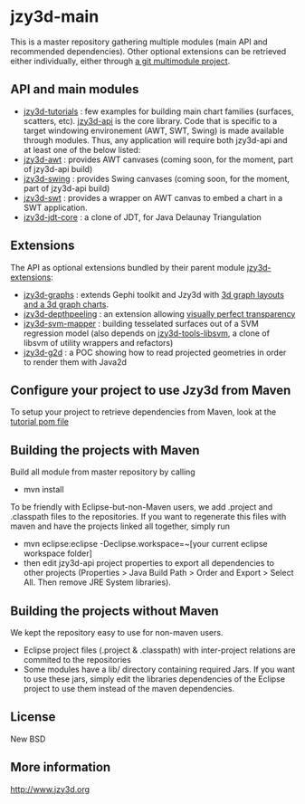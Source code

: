 jzy3d-main
==========

This is a master repository gathering multiple modules (main API and recommended dependencies).
Other optional extensions can be retrieved either individually, either through <a href="https://github.com/jzy3d/jzy3d-extensions">a git multimodule project</a>.

API and main modules
-----------------------------------
- <a href="https://github.com/jzy3d/jzy3d-tutorials">jzy3d-tutorials</a> : few examples for building main chart families (surfaces, scatters, etc).
<a href="https://github.com/jzy3d/jzy3d-api">jzy3d-api</a> is the core library.
Code that is specific to a target windowing environement (AWT, SWT, Swing) is made available through modules.
Thus, any application will require both jzy3d-api and at least one of the below listed:
- <a href="https://github.com/jzy3d/jzy3d-api/blob/master/src/awt">jzy3d-awt</a> : provides AWT canvases (coming soon, for the moment, part of jzy3d-api build)
- <a href="https://github.com/jzy3d/jzy3d-api/blob/master/src/swing">jzy3d-swing</a> : provides Swing canvases  (coming soon, for the moment, part of jzy3d-api build)
- <a href="https://github.com/jzy3d/jzy3d-swt">jzy3d-swt</a> : provides a wrapper on AWT canvas to embed a chart in a SWT application.
- <a href="https://github.com/jzy3d/jzy3d-jdt-core">jzy3d-jdt-core</a> : a clone of JDT, for Java Delaunay Triangulation

Extensions
-----------------------------------
The API as optional extensions bundled by their parent module <a href="https://github.com/jzy3d/jzy3d-extensions">jzy3d-extensions</a>:
- <a href="https://github.com/jzy3d/jzy3d-graphs">jzy3d-graphs</a> : extends Gephi toolkit and Jzy3d with <a href="http://www.jzy3d.org/plugins-graphs.php">3d graph layouts and a 3d graph charts</a>. 
- <a href="https://github.com/jzy3d/jzy3d-depthpeeling">jzy3d-depthpeeling</a> : an extension allowing <a href="http://www.jzy3d.org/plugin-depthpeeling.php">visually perfect transparency</a>
- <a href="https://github.com/jzy3d/jzy3d-svm-mapper">jzy3d-svm-mapper</a> : building tesselated surfaces out of a SVM regression model (also depends on <a href="https://github.com/jzy3d/jzy3d-tools-libsvm">jzy3d-tools-libsvm</a>, a clone of libsvm of utility wrappers and refactors)
- <a href="https://github.com/jzy3d/jzy3d-g2d">jzy3d-g2d</a> : a POC showing how to read projected geometries in order to render them with Java2d


Configure your project to use Jzy3d from Maven
-----------------------------------
To setup your project to retrieve dependencies from Maven, look at the <a href="https://github.com/jzy3d/jzy3d-tutorials/blob/master/pom.xml">tutorial pom file</a>

Building the projects with Maven
-----------------------------------
Build all module from master repository by calling
- mvn install

To be friendly with Eclipse-but-non-Maven users, we add .project and .classpath files to the repositories. If you want to regenerate this files with maven and have the projects linked all together, simply run
- mvn eclipse:eclipse -Declipse.workspace=~[your current eclipse workspace folder]
- then edit jzy3d-api project properties to export all dependencies to other projects (Properties > Java Build Path > Order and Export > Select All. Then remove JRE System libraries).

Building the projects without Maven
-----------------------------------
We kept the repository easy to use for non-maven users.
- Eclipse project files (.project & .classpath) with inter-project relations are commited to the repositories
- Some modules have a lib/ directory containing required Jars. If you want to use these jars, simply edit the libraries dependencies of the Eclipse project to use them instead of the maven dependencies.

License
--------------
New BSD

More information
--------------
http://www.jzy3d.org
